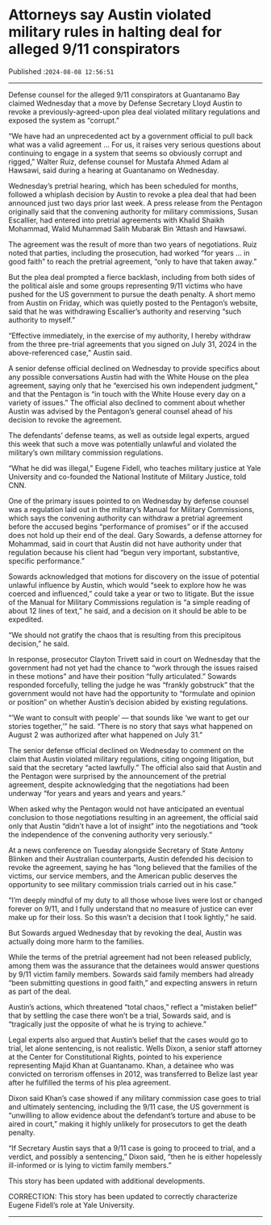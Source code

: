 # Attorneys say Austin violated military rules in halting deal for alleged 9/11 conspirators

Published :`2024-08-08 12:56:51`

---

Defense counsel for the alleged 9/11 conspirators at Guantanamo Bay claimed Wednesday that a move by Defense Secretary Lloyd Austin to revoke a previously-agreed-upon plea deal violated military regulations and exposed the system as “corrupt.”

“We have had an unprecedented act by a government official to pull back what was a valid agreement … For us, it raises very serious questions about continuing to engage in a system that seems so obviously corrupt and rigged,” Walter Ruiz, defense counsel for Mustafa Ahmed Adam al Hawsawi, said during a hearing at Guantanamo on Wednesday.

Wednesday’s pretrial hearing, which has been scheduled for months, followed a whiplash decision by Austin to revoke a plea deal that had been announced just two days prior last week. A press release from the Pentagon originally said that the convening authority for military commissions, Susan Escallier, had entered into pretrial agreements with Khalid Shaikh Mohammad, Walid Muhammad Salih Mubarak Bin ‘Attash and Hawsawi.

The agreement was the result of more than two years of negotiations. Ruiz noted that parties, including the prosecution, had worked “for years … in good faith” to reach the pretrial agreement, “only to have that taken away.”

But the plea deal prompted a fierce backlash, including from both sides of the political aisle and some groups representing 9/11 victims who have pushed for the US government to pursue the death penalty. A short memo from Austin on Friday, which was quietly posted to the Pentagon’s website, said that he was withdrawing Escallier’s authority and reserving “such authority to myself.”

“Effective immediately, in the exercise of my authority, I hereby withdraw from the three pre-trial agreements that you signed on July 31, 2024 in the above-referenced case,” Austin said.

A senior defense official declined on Wednesday to provide specifics about any possible conversations Austin had with the White House on the plea agreement, saying only that he “exercised his own independent judgment,” and that the Pentagon is “in touch with the White House every day on a variety of issues.” The official also declined to comment about whether Austin was advised by the Pentagon’s general counsel ahead of his decision to revoke the agreement.

The defendants’ defense teams, as well as outside legal experts, argued this week that such a move was potentially unlawful and violated the military’s own military commission regulations.

“What he did was illegal,” Eugene Fidell, who teaches military justice at Yale University and co-founded the National Institute of Military Justice, told CNN.

One of the primary issues pointed to on Wednesday by defense counsel was a regulation laid out in the military’s Manual for Military Commissions, which says the convening authority can withdraw a pretrial agreement before the accused begins “performance of promises” or if the accused does not hold up their end of the deal. Gary Sowards, a defense attorney for Mohammad, said in court that Austin did not have authority under that regulation because his client had “begun very important, substantive, specific performance.”

Sowards acknowledged that motions for discovery on the issue of potential unlawful influence by Austin, which would “seek to explore how he was coerced and influenced,” could take a year or two to litigate. But the issue of the Manual for Military Commissions regulation is “a simple reading of about 12 lines of text,” he said, and a decision on it should be able to be expedited.

“We should not gratify the chaos that is resulting from this precipitous decision,” he said.

In response, prosecutor Clayton Trivett said in court on Wednesday that the government had not yet had the chance to “work through the issues raised in these motions” and have their position “fully articulated.” Sowards responded forcefully, telling the judge he was “frankly gobstruck” that the government would not have had the opportunity to “formulate and opinion or position” on whether Austin’s decision abided by existing regulations.

“’We want to consult with people’ — that sounds like ‘we want to get our stories together,’” he said. “There is no story that says what happened on August 2 was authorized after what happened on July 31.”

The senior defense official declined on Wednesday to comment on the claim that Austin violated military regulations, citing ongoing litigation, but said that the secretary “acted lawfully.” The official also said that Austin and the Pentagon were surprised by the announcement of the pretrial agreement, despite acknowledging that the negotiations had been underway “for years and years and years and years.”

When asked why the Pentagon would not have anticipated an eventual conclusion to those negotiations resulting in an agreement, the official said only that Austin “didn’t have a lot of insight” into the negotiations and “took the independence of the convening authority very seriously.“

At a news conference on Tuesday alongside Secretary of State Antony Blinken and their Australian counterparts, Austin defended his decision to revoke the agreement, saying he has “long believed that the families of the victims, our service members, and the American public deserves the opportunity to see military commission trials carried out in his case.”

“I’m deeply mindful of my duty to all those whose lives were lost or changed forever on 9/11, and I fully understand that no measure of justice can ever make up for their loss. So this wasn’t a decision that I took lightly,” he said.

But Sowards argued Wednesday that by revoking the deal, Austin was actually doing more harm to the families.

While the terms of the pretrial agreement had not been released publicly, among them was the assurance that the detainees would answer questions by 9/11 victim family members. Sowards said family members had already “been submitting questions in good faith,” and expecting answers in return as part of the deal.

Austin’s actions, which threatened “total chaos,” reflect a “mistaken belief” that by settling the case there won’t be a trial, Sowards said, and is “tragically just the opposite of what he is trying to achieve.”

Legal experts also argued that Austin’s belief that the cases would go to trial, let alone sentencing, is not realistic. Wells Dixon, a senior staff attorney at the Center for Constitutional Rights, pointed to his experience representing Majid Khan at Guantanamo. Khan, a detainee who was convicted on terrorism offenses in 2012, was transferred to Belize last year after he fulfilled the terms of his plea agreement.

Dixon said Khan’s case showed if any military commission case goes to trial and ultimately sentencing, including the 9/11 case, the US government is “unwilling to allow evidence about the defendant’s torture and abuse to be aired in court,” making it highly unlikely for prosecutors to get the death penalty.

“If Secretary Austin says that a 9/11 case is going to proceed to trial, and a verdict, and possibly a sentencing,” Dixon said, “then he is either hopelessly ill-informed or is lying to victim family members.”

This story has been updated with additional developments.

CORRECTION: This story has been updated to correctly characterize Eugene Fidell’s role at Yale University.

---

